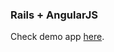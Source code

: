 <h3>Rails + AngularJS </h3>

Check demo app <a href="https://rails4-crud-with-angularjs.herokuapp.com">here</a>.
